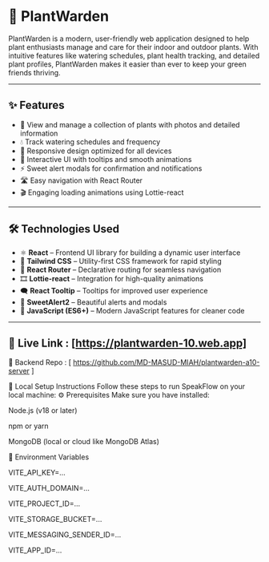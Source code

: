 # 🌿 PlantWarden

PlantWarden is a modern, user-friendly web application designed to help plant enthusiasts manage and care for their indoor and outdoor plants. With intuitive features like watering schedules, plant health tracking, and detailed plant profiles, PlantWarden makes it easier than ever to keep your green friends thriving.

---

## ✨ Features

- 🌱 View and manage a collection of plants with photos and detailed information  
- 💧 Track watering schedules and frequency  
- 📱 Responsive design optimized for all devices  
- 💬 Interactive UI with tooltips and smooth animations  
- ⚡ Sweet alert modals for confirmation and notifications  
- 🛣️ Easy navigation with React Router  
- 🎬 Engaging loading animations using Lottie-react  

---

## 🛠️ Technologies Used

- ⚛️ **React** – Frontend UI library for building a dynamic user interface  
- 🎨 **Tailwind CSS** – Utility-first CSS framework for rapid styling  
- 🧭 **React Router** – Declarative routing for seamless navigation  
- 🎞️ **Lottie-react** – Integration for high-quality animations  
- 🗨️ **React Tooltip** – Tooltips for improved user experience  
- 🚨 **SweetAlert2** – Beautiful alerts and modals  
- 📜 **JavaScript (ES6+)** – Modern JavaScript features for cleaner code  

---

## 🚀 Live Link :  [https://plantwarden-10.web.app]

🧩 Backend Repo :
[ https://github.com/MD-MASUD-MIAH/plantwarden-a10-server ]






🧪 Local Setup Instructions Follow these steps to run SpeakFlow on your local machine:
⚙️ Prerequisites Make sure you have installed:

Node.js (v18 or later)

npm or yarn

MongoDB (local or cloud like MongoDB Atlas)

🔐 Environment Variables

VITE_API_KEY=...

VITE_AUTH_DOMAIN=...

VITE_PROJECT_ID=...

VITE_STORAGE_BUCKET=...

VITE_MESSAGING_SENDER_ID=...

VITE_APP_ID=...
